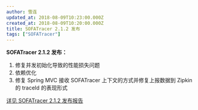 ```yaml
---
author: 雪连
updated_at: 2018-08-09T10:23:00.000Z
created_at: 2018-08-09T10:20:00.000Z
title: SOFATracer 2.1.2 发布
tags: ["SOFATracer"]
---
```


**SOFATracer 2.1.2 发布：**
1. 修复并发初始化导致的性能损失问题
2. 依赖优化
3. 修复 Spring MVC 接收 SOFATracer 上下文的方式并修复上报数据到 Zipkin 的 traceId 的表现形式


[详见 SOFATracer 2.1.2 发布报告](https://github.com/sofastack/sofa-tracer/releases/tag/v2.1.2)
